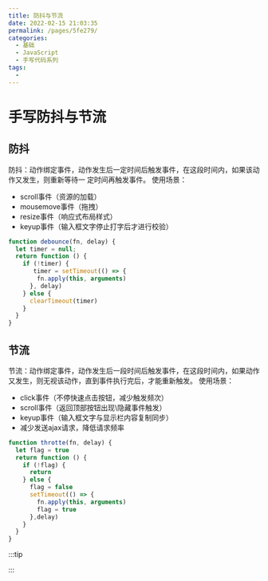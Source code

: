 ```yaml
---
title: 防抖与节流
date: 2022-02-15 21:03:35
permalink: /pages/5fe279/
categories:
  - 基础
  - JavaScript
  - 手写代码系列
tags:
  - 
---
```

# 手写防抖与节流

## 防抖

防抖：动作绑定事件，动作发生后一定时间后触发事件，在这段时间内，如果该动作又发生，则重新等待一 定时间再触发事件。
使用场景：

+ scroll事件（资源的加载）
+ mousemove事件（拖拽）
+ resize事件（响应式布局样式）
+ keyup事件（输入框文字停止打字后才进行校验）

```js
function debounce(fn, delay) {
  let timer = null;
  return function () {
    if (!timer) {
       timer = setTimeout(() => {
        fn.apply(this, arguments)
      }, delay)
    } else {
      clearTimeout(timer)
    }
  }
}
```

## 节流

节流：动作绑定事件，动作发生后一段时间后触发事件，在这段时间内，如果动作又发生，则无视该动作，直到事件执行完后，才能重新触发。
使用场景：

+ click事件（不停快速点击按钮，减少触发频次）
+ scroll事件（返回顶部按钮出现\隐藏事件触发）
+ keyup事件（输入框文字与显示栏内容复制同步）
+ 减少发送ajax请求，降低请求频率

```js
function throtte(fn, delay) {
  let flag = true
  return function () {
    if (!flag) {
      return
    } else {
      flag = false
      setTimeout(() => {
        fn.apply(this, arguments)
        flag = true
      },delay)
    }
  }
}
```

:::tip

:::
